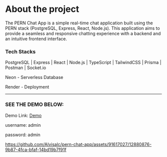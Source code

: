 <h1>About the project</h1>
<p>The PERN Chat App is a simple real-time chat application built using the PERN stack (PostgreSQL, Express, React, Node.js). This application aims to provide a seamless and responsive chatting experience with a backend and an intuitive frontend interface.</p>

<h3>Tech Stacks</h3>
<p>PostgreSQL | Express | React | Node.js | TypeScript | TailwindCSS | Prisma | Postman | Socket.io</p>
<p>Neon - Serverless Database</p>
<p>Render - Deployment</p>
<hr/>

<h3>SEE THE DEMO BELOW:</h3>
<p>Demo Link: <a href="https://pern-chat-app-9ev7.onrender.com/" target="_blank">Demo</a></p>
<p>username: admin</p>
<p>password: admin</p>

https://github.com/Alvisalc/pern-chat-app/assets/91617027/12880876-9b87-4fca-bfaf-14bd19b7f91f


